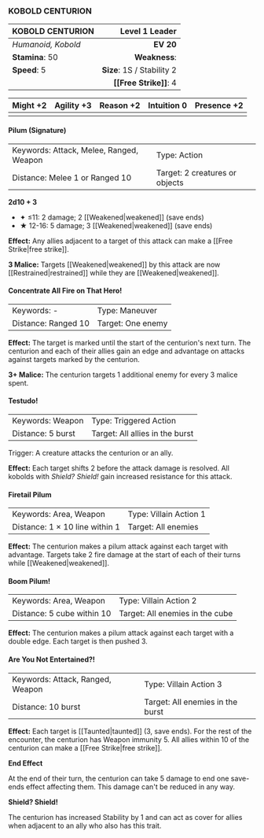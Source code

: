 ### KOBOLD CENTURION

| KOBOLD CENTURION   |         **Level 1 Leader** |
| :----------------- | -------------------------: |
| *Humanoid, Kobold* |                  **EV 20** |
| **Stamina**: 50    |              **Weakness**: |
| **Speed**: 5       | **Size**: 1S / Stability 2 |
|                    |     **[[Free Strike]]**: 4 |

| **Might** +2 | **Agility** +3 | **Reason** +2 | **Intuition** 0 | **Presence** +2 |
| ------------ | -------------- | ------------- | --------------- | --------------- |
|              |                |               |                 |                 |

#### Pilum (Signature)

|                                         |                                |
| :-------------------------------------- | :----------------------------- |
| Keywords: Attack, Melee, Ranged, Weapon | Type: Action                   |
| Distance: Melee 1 or Ranged 10          | Target: 2 creatures or objects |

**2d10 + 3**

- ✦ ≤11: 2 damage; 2 [[Weakened|weakened]] (save ends)
- ★ 12-16: 5 damage; 3 [[Weakened|weakened]] (save ends)

**Effect:** Any allies adjacent to a target of this attack can make a [[Free Strike|free strike]].

**3 Malice:** Targets [[Weakened|weakened]] by this attack are now [[Restrained|restrained]] while they are [[Weakened|weakened]].

#### Concentrate All Fire on That Hero!

|                     |                   |
| :------------------ | :---------------- |
| Keywords: -         | Type: Maneuver    |
| Distance: Ranged 10 | Target: One enemy |

**Effect:** The target is marked until the start of the centurion's next turn. The centurion and each of their allies gain an edge and advantage on attacks against targets marked by the centurion.

**3+ Malice:** The centurion targets 1 additional enemy for every 3 malice spent.

#### Testudo!

|                   |                                 |
| :---------------- | :------------------------------ |
| Keywords: Weapon  | Type: Triggered Action          |
| Distance: 5 burst | Target: All allies in the burst |

Trigger: A creature attacks the centurion or an ally.

**Effect:** Each target shifts 2 before the attack damage is resolved. All kobolds with *Shield? Shield!* gain increased resistance for this attack.

#### Firetail Pilum

|                                |                        |
| :----------------------------- | :--------------------- |
| Keywords: Area, Weapon         | Type: Villain Action 1 |
| Distance: 1 × 10 line within 1 | Target: All enemies    |

**Effect:** The centurion makes a pilum attack against each target with advantage. Targets take 2 fire damage at the start of each of their turns while [[Weakened|weakened]].

#### Boom Pilum!

|                            |                                 |
| :------------------------- | :------------------------------ |
| Keywords: Area, Weapon     | Type: Villain Action 2          |
| Distance: 5 cube within 10 | Target: All enemies in the cube |

**Effect:** The centurion makes a pilum attack against each target with a double edge. Each target is then pushed 3.

#### Are You Not Entertained?!

|                                  |                                  |
| :------------------------------- | :------------------------------- |
| Keywords: Attack, Ranged, Weapon | Type: Villain Action 3           |
| Distance: 10 burst               | Target: All enemies in the burst |

**Effect:** Each target is [[Taunted|taunted]] (3, save ends). For the rest of the encounter, the centurion has Weapon immunity 5. All allies within 10 of the centurion can make a [[Free Strike|free strike]].

**End Effect**

At the end of their turn, the centurion can take 5 damage to end one save-ends effect affecting them. This damage can't be reduced in any way.

**Shield? Shield!**

The centurion has increased Stability by 1 and can act as cover for allies when adjacent to an ally who also has this trait.
